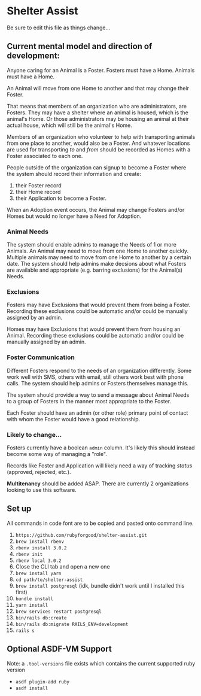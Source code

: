 # Shelter Assist

Be sure to edit this file as things change…

## Current mental model and direction of development:
Anyone caring for an Animal is a Foster.
Fosters must have a Home. Animals must have a Home.

An Animal will move from one Home to another and that may change their Foster.

That means that members of an organization who are administrators, are Fosters. They may have a shelter where an animal is housed, which is the animal's Home. Or those administrators may be housing an animal at their actual house, which will still be the animal's Home.

Members of an organization who volunteer to help with transporting animals from one place to another, would also be a Foster. And whatever locations are used for transporting _to_ and _from_ should be recorded as Homes with a Foster associated to each one.

People outside of the organization can signup to become a Foster where the system should record their information and create:

  1. their Foster record
  2. their Home record
  3. their Application to become a Foster.

When an Adoption event occurs, the Animal may change Fosters and/or Homes but would no longer have a Need for Adoption.

### Animal Needs

The system should enable admins to manage the Needs of 1 or more Animals. An Animal may need to move from one Home to another quickly. Multiple animals may need to move from one Home to another by a certain date.
The system should help admins make decsions about what Fosters are available and appropriate (e.g. barring exclusions) for the Animal(s) Needs.

### Exclusions

Fosters may have Exclusions that would prevent them from being a Foster. Recording these exclusions could be automatic and/or could be manually assigned by an admin.

Homes may have Exclusions that would prevent them from housing an Animal. Recording these exclusions could be automatic and/or could be manually assigned by an admin.

### Foster Communication

Different Fosters respond to the needs of an organization differently. Some work well with SMS, others with email, still others work best with phone calls. The system should help admins or Fosters themselves manage this.

The system should provide a way to send a message about Animal Needs to a group of Fosters in the manner most appropriate to the Foster.

Each Foster should have an admin (or other role) primary point of contact with whom the Foster would have a good relationship.

### Likely to change…
Fosters currently have a boolean `admin` column. It's likely this should instead become some way of managing a "role".

Records like Foster and Application will likely need a way of tracking _status_ (approved, rejected, etc.).

**Multitenancy** should be added ASAP. There are currently 2 organizations looking to use this software.

## Set up

All commands in code font are to be copied and pasted onto command line.

1. `https://github.com/rubyforgood/shelter-assist.git`
1. `brew install rbenv`
1. `rbenv install 3.0.2`
1. `rbenv init`   
1. `rbenv local 3.0.2`
1. Close the CLI tab and open a new one
1. `brew install yarn`
1. `cd path/to/shelter-assist`
1. `brew install postgresql` (idk, bundle didn't work until I installed this first)
1. `bundle install`
1. `yarn install`
1. `brew services restart postgresql`
1. `bin/rails db:create`
1. `bin/rails db:migrate RAILS_ENV=development`
1. `rails s`

## Optional ASDF-VM Support

Note: a `.tool-versions` file exists which contains the current supported ruby version

* `asdf plugin-add ruby`
* `asdf install`

